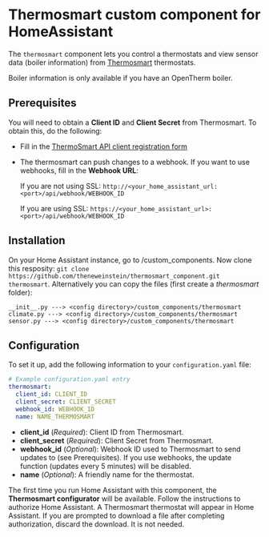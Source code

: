 # Thermosmart custom component for HomeAssistant
The `thermosmart` component lets you control a thermostats and view sensor data (boiler information) from [Thermosmart](https://www.thermosmart.com) thermostats. 

<p class='note'>
Boiler information is only available if you have an OpenTherm boiler.
</p>

## Prerequisites
You will need to obtain a **Client ID** and **Client Secret** from Thermosmart. To obtain this, do the following:

- Fill in the [ThermoSmart API client registration form](https://docs.google.com/forms/d/e/1FAIpQLScraqXO-gfGMM7COfuMugwmgRlYYsTA292TjwuZctgahCilwQ/viewform?c=0&w=1)
- The thermosmart can push changes to a webhook. If you want to use webhooks, fill in the **Webhook URL**:
  
  If you are not using SSL:
  `http://<your_home_assistant_url:<port>/api/webhook/WEBHOOK_ID`

  If you are using SSL:
  `https://<your_home_assistant_url>:<port>/api/webhook/WEBHOOK_ID`
  
## Installation
On your Home Assistant instance, go to <config directory>/custom_components. Now clone this resposity: `git clone https://github.com/theneweinstein/thermosmart_component.git thermosmart`. Alternatively you can copy the files (first create a *thermosmart* folder):
```
__init__.py ---> <config directory>/custom_components/thermosmart
climate.py ---> <config directory>/custom_components/thermosmart
sensor.py ---> <config directory>/custom_components/thermosmart
```
  
## Configuration
To set it up, add the following information to your `configuration.yaml` file:

```yaml
# Example configuration.yaml entry
thermosmart:
  client_id: CLIENT_ID
  client_secret: CLIENT_SECRET
  webhook_id: WEBHOOK_ID
  name: NAME_THERMOSMART
```
- **client_id** (*Required*): Client ID from Thermosmart.
- **client_secret** (*Required*): Client Secret from Thermosmart.
- **webhook_id** (*Optional*): Webhook ID used to Thermosmart to send updates to (see Prerequisites). If you use webhooks, the update function (updates every 5 minutes) will be disabled.
- **name** (*Optional*): A friendly name for the thermostat.

The first time you run Home Assistant with this component, the **Thermosmart configurator** will be available. Follow the instructions to authorize Home Assistant. A Thermosmart thermostat will appear in Home Assistant. If you are prompted to download a file after completing authorization, discard the download. It is not needed.

